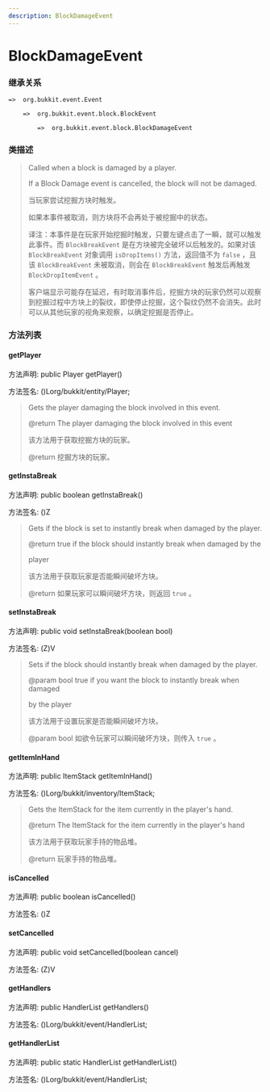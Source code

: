 ```yaml
---
description: BlockDamageEvent
---
```


# BlockDamageEvent

### 继承关系

    =>  org.bukkit.event.Event

        =>  org.bukkit.event.block.BlockEvent

            =>  org.bukkit.event.block.BlockDamageEvent

### 类描述

> Called when a block is damaged by a player.
>
> If a Block Damage event is cancelled, the block will not be damaged.
>
> 当玩家尝试挖掘方块时触发。
>
> 如果本事件被取消，则方块将不会再处于被挖掘中的状态。
>
> 译注：本事件是在玩家开始挖掘时触发，只要左键点击了一瞬，就可以触发此事件。而 `BlockBreakEvent` 是在方块被完全破坏以后触发的。如果对该 `BlockBreakEvent` 对象调用 `isDropItems()` 方法，返回值不为 `false` ，且该 `BlockBreakEvent` 未被取消，则会在 `BlockBreakEvent` 触发后再触发 `BlockDropItemEvent` 。
> 
> 客户端显示可能存在延迟，有时取消事件后，挖掘方块的玩家仍然可以观察到挖掘过程中方块上的裂纹，即使停止挖掘，这个裂纹仍然不会消失。此时可以从其他玩家的视角来观察，以确定挖掘是否停止。

### 方法列表

#### getPlayer

方法声明: public Player getPlayer()

方法签名: ()Lorg/bukkit/entity/Player;

> Gets the player damaging the block involved in this event.
>
> @return The player damaging the block involved in this event
>
> 该方法用于获取挖掘方块的玩家。
>
> @return 挖掘方块的玩家。

#### getInstaBreak

方法声明: public boolean getInstaBreak()

方法签名: ()Z

> Gets if the block is set to instantly break when damaged by the player.
>
> @return true if the block should instantly break when damaged by the
>
> player
>
> 该方法用于获取玩家是否能瞬间破坏方块。
>
> @return 如果玩家可以瞬间破坏方块，则返回 `true` 。

#### setInstaBreak

方法声明: public void setInstaBreak(boolean bool)

方法签名: (Z)V

> Sets if the block should instantly break when damaged by the player.
>
> @param bool true if you want the block to instantly break when damaged
>
> by the player
>
> 该方法用于设置玩家是否能瞬间破坏方块。
>
> @param bool 如欲令玩家可以瞬间破坏方块，则传入 `true` 。

#### getItemInHand

方法声明: public ItemStack getItemInHand()

方法签名: ()Lorg/bukkit/inventory/ItemStack;

> Gets the ItemStack for the item currently in the player's hand.
>
> @return The ItemStack for the item currently in the player's hand
>
> 该方法用于获取玩家手持的物品堆。
>
> @return 玩家手持的物品堆。

#### isCancelled

方法声明: public boolean isCancelled()

方法签名: ()Z

#### setCancelled

方法声明: public void setCancelled(boolean cancel)

方法签名: (Z)V

#### getHandlers

方法声明: public HandlerList getHandlers()

方法签名: ()Lorg/bukkit/event/HandlerList;

#### getHandlerList

方法声明: public static HandlerList getHandlerList()

方法签名: ()Lorg/bukkit/event/HandlerList;